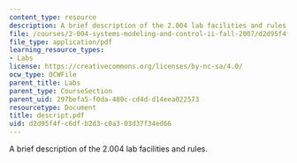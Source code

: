 ```yaml
---
content_type: resource
description: A brief description of the 2.004 lab facilities and rules.
file: /courses/2-004-systems-modeling-and-control-ii-fall-2007/d2d95f4fc6dfb2d3c0a303d37f34ed66_descript.pdf
file_type: application/pdf
learning_resource_types:
- Labs
license: https://creativecommons.org/licenses/by-nc-sa/4.0/
ocw_type: OCWFile
parent_title: Labs
parent_type: CourseSection
parent_uid: 297befa5-f0da-480c-cd4d-d14eea022573
resourcetype: Document
title: descript.pdf
uid: d2d95f4f-c6df-b2d3-c0a3-03d37f34ed66
---
```

A brief description of the 2.004 lab facilities and rules.